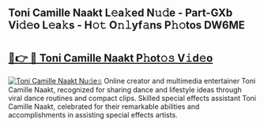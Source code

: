 ## Toni Camille Naakt L𝚎a𝚔ed N𝚞𝚍e - Part-GXb Vi𝚍𝚎o L𝚎a𝚔s - H𝚘𝚝 O𝚗𝚕yf𝚊ns P𝚑𝚘tos DW6ME

# <h2><a href="http://kf3cxp.oniu.top/?m=Toni+Camille+Naakt">🔗👉 🔴 Toni Camille Naakt P𝚑ot𝚘𝚜 V𝚒d𝚎o</a></h2>

[![Toni Camille Naakt Nu𝚍e𝚜](https://i.imgur.com/0qMVB7G.gif)](http://kf3cxp.oniu.top/?m=Toni+Camille+Naakt)
Online creator and multimedia entertainer Toni Camille Naakt, recognized for sharing dance and lifestyle ideas through viral dance routines and compact clips. Skilled special effects assistant Toni Camille Naakt, celebrated for their remarkable abilities and accomplishments in assisting special effects artists.  
